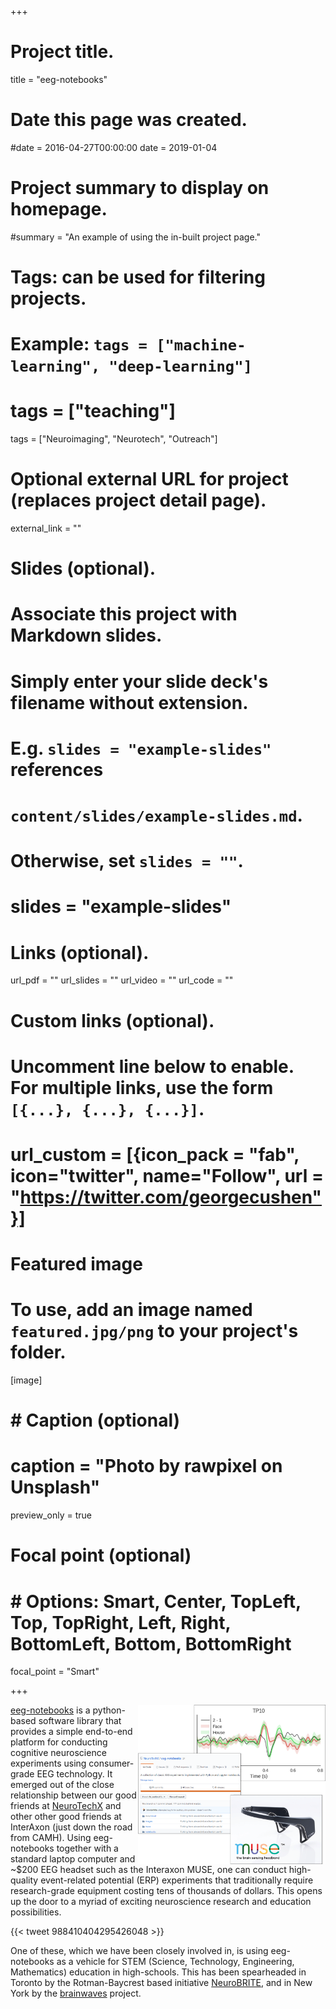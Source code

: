 +++
# Project title.
title = "eeg-notebooks"

# Date this page was created.
#date = 2016-04-27T00:00:00
date = 2019-01-04

# Project summary to display on homepage.
#summary = "An example of using the in-built project page."

# Tags: can be used for filtering projects.
# Example: `tags = ["machine-learning", "deep-learning"]`
# tags = ["teaching"]
tags = ["Neuroimaging", "Neurotech", "Outreach"]

# Optional external URL for project (replaces project detail page).
external_link = ""

# Slides (optional).
#   Associate this project with Markdown slides.
#   Simply enter your slide deck's filename without extension.
#   E.g. `slides = "example-slides"` references 
#   `content/slides/example-slides.md`.
#   Otherwise, set `slides = ""`.
# slides = "example-slides"

# Links (optional).
url_pdf = ""
url_slides = ""
url_video = ""
url_code = ""

# Custom links (optional).
#   Uncomment line below to enable. For multiple links, use the form `[{...}, {...}, {...}]`.
# url_custom = [{icon_pack = "fab", icon="twitter", name="Follow", url = "https://twitter.com/georgecushen"}]

# Featured image
# To use, add an image named `featured.jpg/png` to your project's folder. 
[image]
  #  # Caption (optional)
  #  caption = "Photo by rawpixel on Unsplash"
  preview_only = true
  
  
# Focal point (optional)
#  # Options: Smart, Center, TopLeft, Top, TopRight, Left, Right, BottomLeft, Bottom, BottomRight
  focal_point = "Smart"


+++

<img src="/img/eeg-notebooks_montage.png" align="right" margin="15px 15px 15px 15px" width="300" /> 

[eeg-notebooks](https://github.com/NeuroTechX/eeg-notebooks) is a python-based software library that provides a simple end-to-end platform for conducting cognitive neuroscience experiments using consumer-grade EEG technology. It emerged out of the close relationship between our good friends at [NeuroTechX](https://neurotechx.com/) and other other good friends at InterAxon (just down the road from CAMH). Using eeg-notebooks together with a standard laptop computer and ~$200 EEG headset such as the Interaxon MUSE, one can conduct high-quality event-related potential (ERP) experiments that traditionally require research-grade equipment costing tens of thousands of dollars.  This opens up the door to a myriad of exciting neuroscience research and education possibilities. 

{{< tweet 988410404295426048 >}}


One of these, which we have been closely involved in, is using eeg-notebooks as a vehicle for STEM (Science, Technology, Engineering, Mathematics) education in high-schools. This has been spearheaded in Toronto by the Rotman-Baycrest based initiative [NeuroBRITE](https://www.baycrest.org/Baycrest-Pages/News-Media/News/Research/next-generation-of-cognitive-neuroscientists), and in New York by the [brainwaves](https://wp.nyu.edu/brainwaves/) project.



